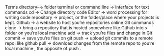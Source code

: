 Terms 
directory-→ folder
terminal or command line → interface for text commands
cd → Change directory
code Editor → word processing for writing code
repository → project, or the folder/place where your projects is kept.
Github → a website to host you’re repositories online
Git commands
clone → bring a repository that is hosted somewhere like Github into s folder on you’re local machine
add → track you’re files and change in Git
commit → save you’re files on git
push → upload git commits to a remote repo, like github 
pull → download changes from the remote repo to you’re local machine , the opposite of push
.
